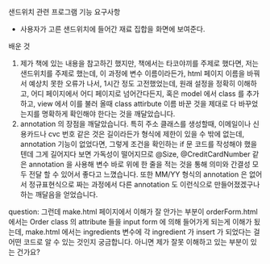 샌드위치 관련 프로그램
기능 요구사항
* 사용자가 고른 샌드위치에 들어간 재료 집합을 화면에 보여준다. 


배운 것 

1. 제가 책에 있는 내용을 참고하긴 했지만, 책에서는 타코야끼를 주제로 했다면, 저는 샌드위치를 주제로 했는데, 이 과정에 변수 이름이라든가, html 페이지 이름을 바꿔서 예상치 못한 오류가 나서, 1시간 정도 고전했었는데, 원래 설정을 정확히 이해하고, 어디 페이지에서 어디 페이지로 넘어간다든지, 혹은 model 에서 class 를 추가 하고, view 에서 이를 불러 올때 class attirbute 이름 바꾼 것을 제대로 다 바꾸었는지를 명확하게 확인해야 한다는 것을 깨달았습니다. 
2. annotation 의 장점을 깨달았습니다. 특히 주소 클래스를 생성할때, 이메일이나 신용카드나 cvc 번호 같은 것은 길이라든가 형식에 제한이 있을 수 밖에 없는데, annotation 기능이 없었다면, 그렇게 조건을 확인하는 if 문 코드를 작성해야 했을텐데 그게 길어지다 보면 가독성이 떨어지므로 @Size, @CreditCardNumber 같은 annotation 을 사용해 변수 바로 위에 한 줄을 적는 것을 통해 의미와 간결성 모두 전달 할 수 있어서 좋다고 느꼈습니다. 또한 MM/YY 형식의 annotation 은 없어서 정규표현식으로 짜는 과정에서 다른 annotation 도 이런식으로 만들어졌겠구나 하는 깨달음을 얻었습니다. 


question: 그런데 make.html 페이지에서 이해가 잘 안가는 부분이 orderForm.html 에서는 Order class 의 attribute 들을 input form 에 의해 들어가게 되는게 이해가 됬는데, make.html 에서는 ingredients 변수에 각 ingredient 가 insert 가 되었다는 걸 어떤 코드로 알 수 있는 것인지 궁금합니다. 아니면 제가 잘못 이해하고 있는 부분이 있는 건가요? 
